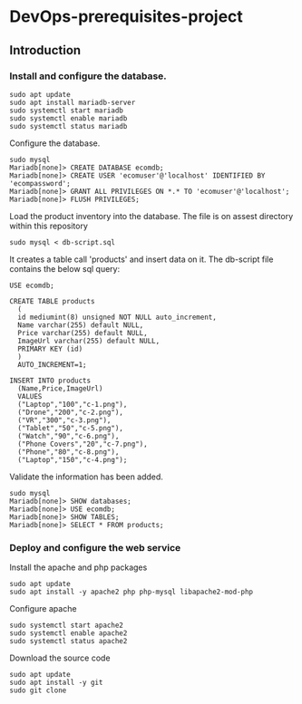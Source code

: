 # DevOps-prerequisites-project

## Introduction



### Install and configure the database.

```
sudo apt update
sudo apt install mariadb-server
sudo systemctl start mariadb
sudo systemctl enable mariadb
sudo systemctl status mariadb
```


Configure the database.

```
sudo mysql
Mariadb[none]> CREATE DATABASE ecomdb;
Mariadb[none]> CREATE USER 'ecomuser'@'localhost' IDENTIFIED BY 'ecompassword';
Mariadb[none]> GRANT ALL PRIVILEGES ON *.* TO 'ecomuser'@'localhost';
Mariadb[none]> FLUSH PRIVILEGES;
```

Load the product inventory into the database. 
The file is on assest directory within this repository

```
sudo mysql < db-script.sql
```

It creates a table call 'products' and insert data on it.
The db-script file contains the below sql query:

```
USE ecomdb;

CREATE TABLE products 
  (
  id mediumint(8) unsigned NOT NULL auto_increment,
  Name varchar(255) default NULL,
  Price varchar(255) default NULL, 
  ImageUrl varchar(255) default NULL,
  PRIMARY KEY (id)
  ) 
  AUTO_INCREMENT=1;

INSERT INTO products 
  (Name,Price,ImageUrl) 
  VALUES 
  ("Laptop","100","c-1.png"),
  ("Drone","200","c-2.png"),
  ("VR","300","c-3.png"),
  ("Tablet","50","c-5.png"),
  ("Watch","90","c-6.png"),
  ("Phone Covers","20","c-7.png"),
  ("Phone","80","c-8.png"),
  ("Laptop","150","c-4.png");
```

Validate the information has been added.

```
sudo mysql
Mariadb[none]> SHOW databases;
Mariadb[none]> USE ecomdb;
Mariadb[none]> SHOW TABLES;
Mariadb[none]> SELECT * FROM products;
```

### Deploy and configure the web service

Install the apache and php packages

```
sudo apt update
sudo apt install -y apache2 php php-mysql libapache2-mod-php
```

Configure apache

```
sudo systemctl start apache2
sudo systemctl enable apache2
sudo systemctl status apache2
```

Download the source code

```
sudo apt update
sudo apt install -y git
sudo git clone 
